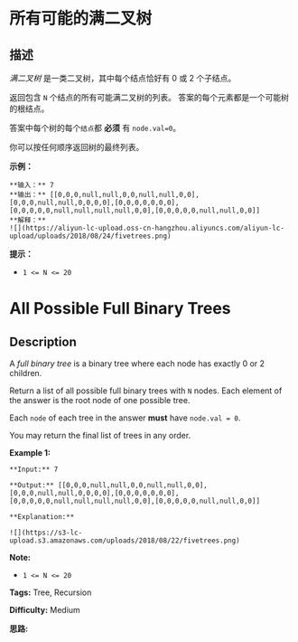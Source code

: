 # 所有可能的满二叉树

## 描述

_满二叉树_ 是一类二叉树，其中每个结点恰好有 0 或 2 个子结点。

返回包含 `N` 个结点的所有可能满二叉树的列表。 答案的每个元素都是一个可能树的根结点。

答案中每个树的每个`结点`都 **必须** 有 `node.val=0`。

你可以按任何顺序返回树的最终列表。



**示例：**

    
    
    **输入：** 7
    **输出：** [[0,0,0,null,null,0,0,null,null,0,0],[0,0,0,null,null,0,0,0,0],[0,0,0,0,0,0,0],[0,0,0,0,0,null,null,null,null,0,0],[0,0,0,0,0,null,null,0,0]]
    **解释：**
    ![](https://aliyun-lc-upload.oss-cn-hangzhou.aliyuncs.com/aliyun-lc-upload/uploads/2018/08/24/fivetrees.png)
    



**提示：**

  * `1 <= N <= 20`



# All Possible Full Binary Trees

## Description



A _full binary tree_  is a binary tree where each node has exactly 0 or 2 children.

Return a list of all possible full binary trees with `N` nodes.  Each element of the answer is the root node of one possible tree.

Each `node` of each tree in the answer **must** have `node.val = 0`.

You may return the final list of trees in any order.



**Example 1:**

    
    
    **Input:** 7
    **Output:** [[0,0,0,null,null,0,0,null,null,0,0],[0,0,0,null,null,0,0,0,0],[0,0,0,0,0,0,0],[0,0,0,0,0,null,null,null,null,0,0],[0,0,0,0,0,null,null,0,0]]
    **Explanation:**
    ![](https://s3-lc-upload.s3.amazonaws.com/uploads/2018/08/22/fivetrees.png)
    



**Note:**

  * `1 <= N <= 20`


**Tags:** Tree, Recursion

**Difficulty:** Medium

**思路:**

